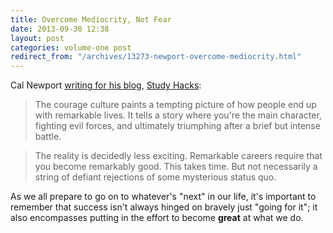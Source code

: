 ```yaml
---
title: Overcome Mediocrity, Not Fear
date: 2013-09-30 12:38
layout: post
categories: volume-one post
redirect_from: "/archives/13273-newport-overcome-mediocrity.html"
---
```



Cal Newport [writing for his blog](http://calnewport.com/blog/2013/06/26/the-courage-crutch-a-remarkable-life-requires-you-to-overcome-mediocrity-not-fear/), [Study Hacks](http://calnewport.com/blog):

> The courage culture paints a tempting picture of how people end up with remarkable lives. It tells a story where you're the main character, fighting evil forces, and ultimately triumphing after a brief but intense battle.

> The reality is decidedly less exciting. Remarkable careers require that you become remarkably good. This takes time. But not necessarily a string of defiant rejections of some mysterious status quo.

As we all prepare to go on to whatever's "next" in our life, it's important to remember that success isn't always hinged on bravely just "going for it"; it also encompasses putting in the effort to become **great** at what we do.
